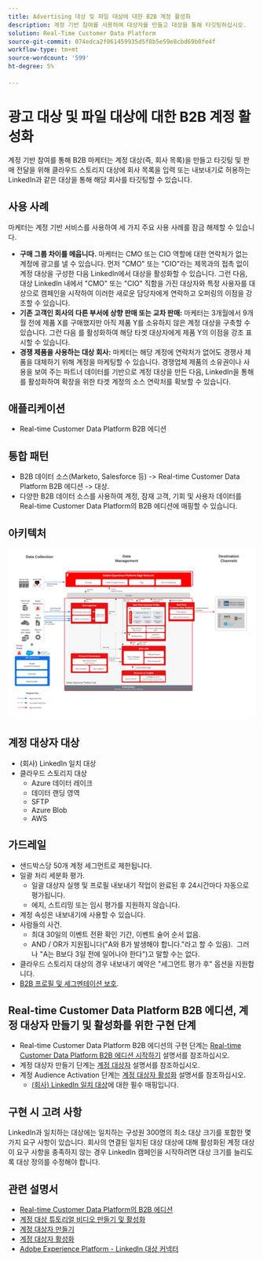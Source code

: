 ```yaml
---
title: Advertising 대상 및 파일 대상에 대한 B2B 계정 활성화
description: 계정 기반 참여를 사용하여 대상자를 만들고 대상을 통해 타깃팅하십시오.
solution: Real-Time Customer Data Platform
source-git-commit: 074edca2f061459935d5f8b5e59e8cbd69b0fe4f
workflow-type: tm+mt
source-wordcount: '599'
ht-degree: 5%

---
```


# 광고 대상 및 파일 대상에 대한 B2B 계정 활성화

계정 기반 참여를 통해 B2B 마케터는 계정 대상(즉, 회사 목록)을 만들고 타깃팅 및 판매 전달을 위해 클라우드 스토리지 대상에 회사 목록을 입력 또는 내보내기로 허용하는 LinkedIn과 같은 대상을 통해 해당 회사를 타깃팅할 수 있습니다.

## 사용 사례

마케터는 계정 기반 서비스를 사용하여 세 가지 주요 사용 사례를 잠금 해제할 수 있습니다.

* **구매 그룹 차이를 메웁니다.** 마케터는 CMO 또는 CIO 역할에 대한 연락처가 없는 계정에 광고를 낼 수 있습니다. 먼저 &quot;CMO&quot; 또는 &quot;CIO&quot;라는 제목과의 접촉 없이 계정 대상을 구성한 다음 LinkedIn에서 대상을 활성화할 수 있습니다. 그런 다음, 대상 LinkedIn 내에서 &quot;CMO&quot; 또는 &quot;CIO&quot; 직함을 가진 대상자와 특정 사용자를 대상으로 캠페인을 시작하여 이러한 새로운 담당자에게 연락하고 오퍼링의 이점을 강조할 수 있습니다.
* **기존 고객인 회사의 다른 부서에 상향 판매 또는 교차 판매:** 마케터는 3개월에서 9개월 전에 제품 X를 구매했지만 아직 제품 Y를 소유하지 않은 계정 대상을 구축할 수 있습니다. 그런 다음 를 활성화하여 해당 타겟 대상자에게 제품 Y의 이점을 강조 표시할 수 있습니다.
* **경쟁 제품을 사용하는 대상 회사:** 마케터는 해당 계정에 연락처가 없어도 경쟁사 제품을 대체하기 위해 계정을 마케팅할 수 있습니다. 경쟁업체 제품의 소유권이나 사용을 보여 주는 파트너 데이터를 기반으로 계정 대상을 만든 다음, LinkedIn을 통해 를 활성화하여 확장을 위한 타겟 계정의 소스 연락처를 확보할 수 있습니다.

## 애플리케이션

* Real-time Customer Data Platform B2B 에디션

## 통합 패턴

* B2B 데이터 소스(Marketo, Salesforce 등) -> Real-time Customer Data Platform B2B 에디션 -> 대상.
* 다양한 B2B 데이터 소스를 사용하여 계정, 잠재 고객, 기회 및 사용자 데이터를 Real-time Customer Data Platform의 B2B 에디션에 매핑할 수 있습니다.

## 아키텍처

![B2B 계정 Audience Activation 블루프린트에 대한 참조 아키텍처](assets/b2b-blueprint-account-audience-activation.png)

## 계정 대상자 대상

* (회사) LinkedIn 일치 대상
* 클라우드 스토리지 대상
   * Azure 데이터 레이크
   * 데이터 랜딩 영역
   * SFTP
   * Azure Blob
   * AWS

## 가드레일

* 샌드박스당 50개 계정 세그먼트로 제한됩니다.
* 일괄 처리 세분화 평가.
   * 일괄 대상자 실행 및 프로필 내보내기 작업이 완료된 후 24시간마다 자동으로 평가됩니다.
   * 에지, 스트리밍 또는 임시 평가를 지원하지 않습니다.
* 계정 속성은 내보내기에 사용할 수 있습니다.
* 사람들의 사건.
   * 최대 30일의 이벤트 전환 확인 기간, 이벤트 술어 순서 없음.
   * AND / OR가 지원됩니다(&quot;A와 B가 발생해야 합니다.&quot;라고 할 수 있음).  그러나 &quot;A는 B보다 3일 전에 일어나야 한다&quot;)고 말할 수는 없다.
* 클라우드 스토리지 대상의 경우 내보내기 예약은 &quot;세그먼트 평가 후&quot; 옵션을 지원합니다.
* [B2B 프로필 및 세그멘테이션 보호](https://experienceleague.adobe.com/ko/docs/experience-platform/rtcdp/intro/rtcdpb2b-intro/b2b-guardrails).

## Real-time Customer Data Platform B2B 에디션, 계정 대상자 만들기 및 활성화를 위한 구현 단계

* Real-time Customer Data Platform B2B 에디션의 구현 단계는 [Real-time Customer Data Platform B2B 에디션 시작하기](https://experienceleague.adobe.com/ko/docs/experience-platform/rtcdp/intro/rtcdpb2b-intro/b2b-tutorial) 설명서를 참조하십시오.
* 계정 대상자 만들기 단계는 [계정 대상자](https://experienceleague.adobe.com/ko/docs/experience-platform/segmentation/ui/account-audiences) 설명서를 참조하십시오.
* 계정 Audience Activation 단계는 [계정 대상자 활성화](https://experienceleague.adobe.com/ko/docs/experience-platform/destinations/ui/activate/activate-account-audiences) 설명서를 참조하십시오.
   * [(회사) LinkedIn 일치 대상](https://experienceleague.adobe.com/ko/docs/experience-platform/destinations/ui/activate/activate-account-audiences#required-mappings)에 대한 필수 매핑입니다.

## 구현 시 고려 사항

LinkedIn과 일치하는 대상에는 일치하는 구성원 300명의 최소 대상 크기를 포함한 몇 가지 요구 사항이 있습니다. 회사의 연결된 일치된 대상 대상에 대해 활성화된 계정 대상이 요구 사항을 충족하지 않는 경우 LinkedIn 캠페인을 시작하려면 대상 크기를 늘리도록 대상 정의를 수정해야 합니다.

## 관련 설명서

* [Real-time Customer Data Platform의 B2B 에디션](https://experienceleague.adobe.com/ko/docs/experience-platform/rtcdp/intro/rtcdpb2b-intro/b2b-overview)
* [계정 대상 튜토리얼 비디오 만들기 및 활성화](https://experienceleague.adobe.com/ko/docs/platform-learn/tutorials/audiences/create-audiences-with-b2b-data)
* [계정 대상자 만들기](https://experienceleague.adobe.com/ko/docs/experience-platform/segmentation/ui/account-audiences)
* [계정 대상자 활성화](https://experienceleague.adobe.com/ko/docs/experience-platform/destinations/ui/activate/activate-account-audiences)
* [Adobe Experience Platform - LinkedIn 대상 커넥터](https://experienceleague.adobe.com/ko/docs/experience-platform/destinations/catalog/social/linkedin)
